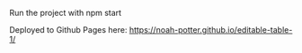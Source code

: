 Run the project with npm start

Deployed to Github Pages here: https://noah-potter.github.io/editable-table-1/
